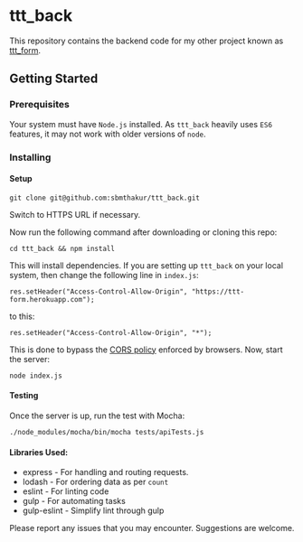 # ttt_back

This repository contains the backend code for my other project known as [ttt_form](https://github.com/sbmthakur/ttt_form).

## Getting Started

### Prerequisites

Your system must have `Node.js` installed. As `ttt_back` heavily uses `ES6` features, it may not work with older versions of `node`. 

### Installing

#### Setup

```
git clone git@github.com:sbmthakur/ttt_back.git
```
Switch to HTTPS URL if necessary.

Now run the following command after downloading or cloning this repo:

```
cd ttt_back && npm install
```
This will install dependencies. If you are setting up `ttt_back` on your local system, then change the following line in `index.js`:
```
res.setHeader("Access-Control-Allow-Origin", "https://ttt-form.herokuapp.com");
```
to this:
```
res.setHeader("Access-Control-Allow-Origin", "*");
```
This is done to bypass the [CORS policy](https://developer.mozilla.org/en-US/docs/Web/HTTP/CORS) enforced by browsers.
Now, start the server:
```
node index.js
```
#### Testing  

Once the server is up, run the test with Mocha:
```
./node_modules/mocha/bin/mocha tests/apiTests.js 
```
#### Libraries Used:

* express - For handling and routing requests.
* lodash - For ordering data as per `count`
* eslint - For linting code
* gulp - For automating tasks 
* gulp-eslint - Simplify lint through gulp

Please report any issues that you may encounter. Suggestions are welcome.
